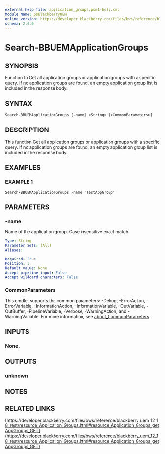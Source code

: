 ```yaml
---
external help file: application_groups.psm1-help.xml
Module Name: psBlackberryUEM
online version: https://developer.blackberry.com/files/bws/reference/blackberry_uem_12_18_rest/resource_Application_Groups.html#resource_Application_Groups_getAppGroups_GET
schema: 2.0.0
---
```


# Search-BBUEMApplicationGroups

## SYNOPSIS
Function to Get all application groups or application groups with a specific query. 
If no application groups are found, an empty application group list is included in the response body.

## SYNTAX

```
Search-BBUEMApplicationGroups [-name] <String> [<CommonParameters>]
```

## DESCRIPTION
This function Get all application groups or application groups with a specific query. 
If no application groups are found, an empty application group list is included in the response body.

## EXAMPLES

### EXAMPLE 1
```
Search-BBUEMApplicationGroups -name 'TestAppGroup'
```

## PARAMETERS

### -name
Name of the application group.
Case insensitive exact match.

```yaml
Type: String
Parameter Sets: (All)
Aliases:

Required: True
Position: 1
Default value: None
Accept pipeline input: False
Accept wildcard characters: False
```

### CommonParameters
This cmdlet supports the common parameters: -Debug, -ErrorAction, -ErrorVariable, -InformationAction, -InformationVariable, -OutVariable, -OutBuffer, -PipelineVariable, -Verbose, -WarningAction, and -WarningVariable. For more information, see [about_CommonParameters](http://go.microsoft.com/fwlink/?LinkID=113216).

## INPUTS

### None.
## OUTPUTS

### unknown
## NOTES

## RELATED LINKS

[https://developer.blackberry.com/files/bws/reference/blackberry_uem_12_18_rest/resource_Application_Groups.html#resource_Application_Groups_getAppGroups_GET](https://developer.blackberry.com/files/bws/reference/blackberry_uem_12_18_rest/resource_Application_Groups.html#resource_Application_Groups_getAppGroups_GET)

